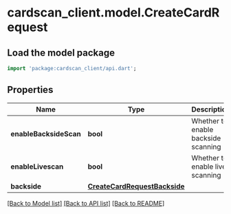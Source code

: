# cardscan_client.model.CreateCardRequest

## Load the model package
```dart
import 'package:cardscan_client/api.dart';
```

## Properties
Name | Type | Description | Notes
------------ | ------------- | ------------- | -------------
**enableBacksideScan** | **bool** | Whether to enable backside scanning | [optional] [default to false]
**enableLivescan** | **bool** | Whether to enable live scanning | [optional] [default to false]
**backside** | [**CreateCardRequestBackside**](CreateCardRequestBackside.md) |  | [optional] 

[[Back to Model list]](../README.md#documentation-for-models) [[Back to API list]](../README.md#documentation-for-api-endpoints) [[Back to README]](../README.md)


